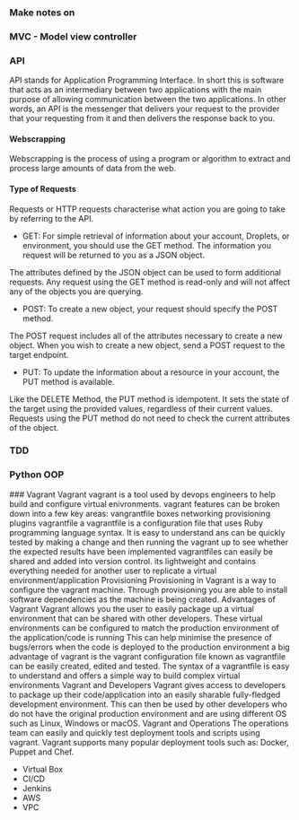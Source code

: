 ### Make notes on

### MVC - Model view controller

### API
API stands for Application Programming Interface. In short this is software that acts as an intermediary between two applications with the main purpose of allowing communication between the two applications. In other words, an API is the messenger that delivers your request to the provider that your requesting from it and then delivers the response back to you.

#### Webscrapping
Webscrapping is the process of using a program or algorithm to extract and process large amounts of data from the web.

#### Type of Requests
Requests or HTTP requests characterise what action you are going to take by referring to the API.
- GET: For simple retrieval of information about your account, Droplets, or environment, you should use the GET method. The information you request will be returned to you as a JSON object.

The attributes defined by the JSON object can be used to form additional requests. Any request using the GET method is read-only and will not affect any of the objects you are querying.

- POST: To create a new object, your request should specify the POST method.

The POST request includes all of the attributes necessary to create a new object. When you wish to create a new object, send a POST request to the target endpoint.

- PUT: To update the information about a resource in your account, the PUT method is available.

Like the DELETE Method, the PUT method is idempotent. It sets the state of the target using the provided values, regardless of their current values. Requests using the PUT method do not need to check the current attributes of the object.


### TDD

### Python OOP

### Vagrant
Vagrant
vagrant is a tool used by devops engineers to help build and configure virtual enivronments.
vagrant features can be broken down into a few key areas:
vangrantfile
boxes
networking
provisioning
plugins
vagrantfile
a vagrantfile is a configuration file that uses Ruby programming language syntax.
It is easy to understand ans can be quickly tested by making a change and then running the vagrant up to see whether the expected results have been implemented
vagrantfiles can easily be shared and added into version control.
its lightweight and contains everything needed for another user to replicate a virtual environment/application
Provisioning
Provisioning in Vagrant is a way to configure the vagrant machine.
Through provisioning you are able to install software dependencies as the machine is being created.
Advantages of Vagrant
Vagrant allows you the user to easily package up a virtual environment that can be shared with other developers.
These virtual environments can be configured to match the production environment of the application/code is running
This can help minimise the presence of bugs/errors when the code is deployed to the production environment
a big advantage of vagrant is the vagrant configuration file known as vagrantfile can be easily created, edited and tested.
The syntax of a vagrantfile is easy to understand and offers a simple way to build complex virtual environments
Vagrant and Developers
Vagrant gives access to developers to package up their code/application into an easily sharable fully-fledged development environment.
This can then be used by other developers who do not have the original production environment and are using different OS such as Linux, Windows or macOS.
Vagrant and Operations
The operations team can easily and quickly test deployment tools and scripts using vagrant.
Vagrant supports many popular deployment tools such as: Docker, Puppet and Chef.
- Virtual Box
- CI/CD
- Jenkins
- AWS
- VPC
